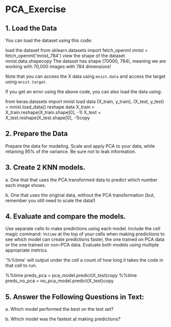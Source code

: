 # PCA_Exercise

## 1. Load the Data
You can load the dataset using this code:

load the dataset
from sklearn.datasets import fetch_openml
mnist = fetch_openml('mnist_784')
view the shape of the dataset
mnist.data.shapecopy
The dataset has shape (70000, 784), meaning we are working with 70,000 images with 784 dimensions!

Note that you can access the X data using `mnist.data` and access the target using `mnist.target`.

If you get an error using the above code, you can also load the data using:

from keras.datasets import mnist
load data
(X_train, y_train), (X_test, y_test) = mnist.load_data()
reshape data
X_train = X_train.reshape(X_train.shape[0], -1)
X_test = X_test.reshape(X_test.shape[0], -1)copy

## 2. Prepare the Data
Prepare the data for modeling.  Scale and apply PCA to your data, while retaining 95% of the variance.  Be sure not to leak information.



## 3. Create 2 KNN models. 
   a. One that that uses the PCA transformed data to predict which number each image shows.

   b. One that uses the original data, without the PCA transformation (but, remember you still need to scale the data!)



## 4. Evaluate and compare the models.  
Use separate cells to make predictions using each model.  Include the cell magic command: `%%time` at the top of your cells when making predictions to see which model can create predictions faster, the one trained on PCA data or the one trained on non-PCA data.  Evaluate both models using multiple appropriate metrics.



'%%time' will output under the cell a count of how long it takes the code in that cell to run.

%%time
preds_pca = pca_model.predict(X_test)copy
%%time
preds_no_pca = no_pca_model.predict(X_test)copy

## 5. Answer the Following Questions in Text:
   a. Which model performed the best on the test set?

   b. Which model was the fastest at making predictions?
